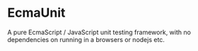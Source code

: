 EcmaUnit
========

A pure EcmaScript / JavaScript unit testing framework, with no dependencies on running in a browsers or nodejs etc.
